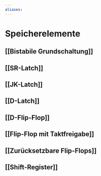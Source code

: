 ```yaml
---
aliases: 
---
```

# Speicherelemente
## [[Bistabile Grundschaltung]]
## [[SR-Latch]]
## [[JK-Latch]]
## [[D-Latch]]
## [[D-Flip-Flop]]
## [[Flip-Flop mit Taktfreigabe]]
## [[Zurücksetzbare Flip-Flops]]
## [[Shift-Register]]